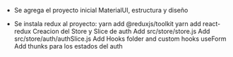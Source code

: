 - Se agrega el proyecto inicial MaterialUI, estructura y diseño

- Se instala redux al proyecto:
    yarn add @reduxjs/toolkit
    yarn add react-redux
    Creacion del Store y Slice de auth
    Add src/store/store.js
    Add src/store/auth/authSlice.js
    Add Hooks folder and custom hooks useForm
    Add thunks para los estados del auth
